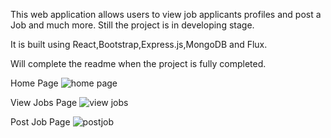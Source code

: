 This web application allows users to view job applicants profiles and post a Job and much more. Still the project is in developing stage.

It is built using React,Bootstrap,Express.js,MongoDB and Flux.

Will complete the readme when the project is fully completed.

Home Page
![home page](https://cloud.githubusercontent.com/assets/18333443/22900995/4b4e789e-f256-11e6-9369-a77d3b48b491.PNG)

View Jobs Page
![view jobs](https://cloud.githubusercontent.com/assets/18333443/22900894/f8174868-f255-11e6-9131-00dbf11f7320.PNG)

Post Job Page
![postjob](https://cloud.githubusercontent.com/assets/18333443/22900907/05ba68c4-f256-11e6-9069-6e00e92b3bbb.PNG)
